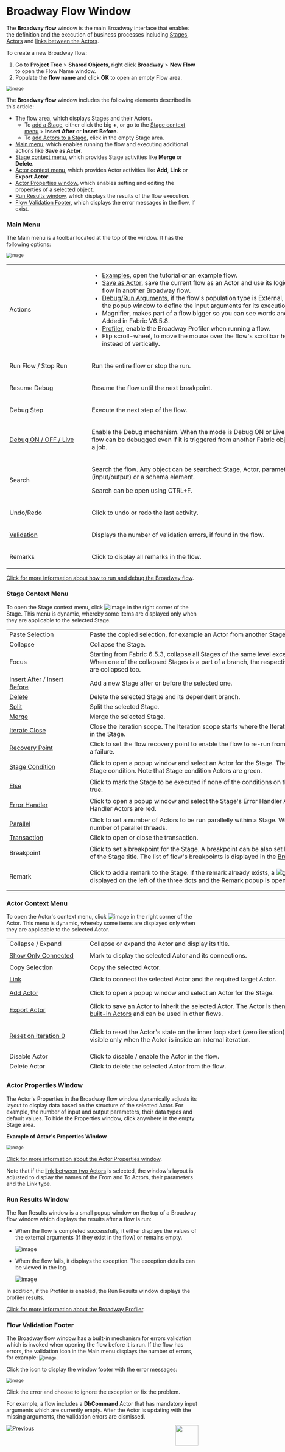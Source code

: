 # Broadway Flow Window

The **Broadway flow** window is the main Broadway interface that enables the definition and the execution of business processes including [Stages](19_broadway_flow_stages.md), [Actors](03_broadway_actor.md) and [links between the Actors](07_broadway_flow_linking_actors.md). 

To create a new Broadway flow:
1. Go to **Project Tree** > **Shared Objects**, right click **Broadway** > **New Flow** to open the Flow Name window.
2. Populate the **flow name** and click **OK** to open an empty Flow area.

<img src="images/99_18_01_main_flow_area.PNG" alt="image" style="zoom:80%;" />

The **Broadway flow** window includes the following elements described in this article:

- The flow area, which displays Stages and their Actors. 
  - To [add a Stage](19_broadway_flow_stages.md#how-do-i-add-or-delete-a-stage), either click the big **+**, or go to the [Stage context menu](18_broadway_flow_window.md#stage-context-menu) > **Insert After** or **Insert Before**. 
  - To [add Actors to a Stage](03_broadway_actor.md#how-do-i-add-actor-to-stage), click in the empty Stage area.
- [Main menu](18_broadway_flow_window.md#main-menu), which enables running the flow and executing additional actions like **Save as Actor**.
- [Stage context menu](18_broadway_flow_window.md#stage-context-menu), which provides Stage activities like **Merge** or **Delete**.
- [Actor context menu](18_broadway_flow_window.md#actor-context-menu), which provides Actor activities like **Add**, **Link** or **Export Actor**. 
- [Actor Properties window](18_broadway_flow_window.md#actor-properties-window), which enables setting and editing the properties of a selected object.
- [Run Results window](18_broadway_flow_window.md#run-results-window), which displays the results of the flow execution. 
- [Flow Validation Footer](18_broadway_flow_window.md#flow-validation-footer), which displays the error messages in the flow, if exist.

### Main Menu

The Main menu is a toolbar located at the top of the window. It has the following options:

<img src="images/99_18_01_main_menu.PNG" alt="image" style="zoom:80%;" />

<table style="width: 900px;">
<tbody>
<tr>
<td width="170pxl">Actions</td>
<td width="630pxl">
<ul>
<li><a href="17_tutorial_and_flow_examples.md">Examples</a>, open the tutorial or an example flow.</li>
<li><a href="22_broadway_flow_inner_flows.md">Save as Actor</a>, save the current flow as an Actor and use its logic as an inner flow in another Broadway flow.</li>
<li><a href="25_broadway_flow_window_run_and_debug_flow.md">Debug/Run Arguments</a>, if the flow's population type is External, click to open the popup window to define the input arguments for its execution.</li>
<li>Magnifier</a>, makes part of a flow bigger so you can see words and images better. Added in Fabric V6.5.8.</li>
<li><a href="31_broadway_profiler.md">Profiler</a>, enable the Broadway Profiler when running a flow.</li>
<li>Flip scroll-wheel, to move the mouse over the flow's scrollbar horizontally instead of vertically.</li>
</ul>
</td>
</tr>
<tr>
<td width="200">Run Flow / Stop Run</td>
<td style="width: 465px;">
<p>Run the entire flow or stop the run.</p>
</td>
</tr>
<tr>
<td width="200">Resume Debug</td>
<td style="width: 465px;">
<p>Resume the flow until the next breakpoint.</p>
</td>
</tr>
<tr>
<td width="200">Debug Step</td>
<td style="width: 465px;">
<p>Execute the next step of the flow.</p>
</td>
</tr>
<tr>
<td width="200"><a title="Debug" href="25_broadway_flow_window_run_and_debug_flow.md#running-and-debugging-a-broadway-flow">Debug ON / OFF / Live</a></td>
<td style="width: 465px;">
<p>Enable the Debug mechanism. When the mode is Debug ON or Live Debug, the flow can be debugged even if it is triggered from another Fabric object, for example a job.</p>
</td>
</tr>
<tr>
<td width="200">Search</td>
<td style="width: 465px;">
<p>Search the flow. Any object can be searched: Stage, Actor, parameter (input/output) or a schema element. </p>
<p>Search can be open using CTRL+F.</p>
</td>
</tr>
<tr>
<td width="200">Undo/Redo</td>
<td style="width: 465px;">
<p>Click to undo or redo the last activity.</p>
</td>
</tr>
<tr>
<td><a href="18_broadway_flow_window.md#flow-validation-footer">Validation</a></td>
<td style="width: 465px;">
<p>Displays the number of validation errors, if found in the flow.</p>
</td>
</tr>
<tr>
<td width="200">Remarks</td>
<td style="width: 465px;">
<p>Click to display all remarks in the flow.</p>
</td>
</tr>
</tbody>
</table>




[Click for more information about how to run and debug the Broadway flow](25_broadway_flow_window_run_and_debug_flow.md).

### Stage Context Menu

To open the Stage context menu, click ![image](images/99_19_dots.PNG) in the right corner of the Stage. This menu is dynamic, whereby some items are displayed only when they are applicable to the selected Stage. 

<table style="width: 900px;">
<tbody>
<tr>
<td style="width: 200px;">Paste Selection</td>
<td style="width: 700px;">Paste the copied selection, for example an Actor from another Stage.</td>
</tr>
<tr>
<td style="height: 18px; ">Collapse</td>
<td style="height: 18px; ">Collapse the Stage.</td>
</tr>
<tr>
<td style="height: 18px;">Focus</td>
<td style="height: 18px;">Starting from Fabric 6.5.3, collapse all Stages of the same level except the selected one. When one of the collapsed Stages is a part of a branch, the respective branch&rsquo;s Stages are collapsed too.</td>
</tr>
<tr>
<td style="height: 18px;"><a href="19_broadway_flow_stages.md#how-do-i-add-or-delete-a-stage ">Insert After</a> / <a href="19_broadway_flow_stages.md#how-do-i-add-or-delete-a-stage ">Insert Before</a></td>
<td style="height: 18px;">Add a new Stage after or before the selected one.</td>
</tr>
<tr>
<td style="height: 18px;"><a href="19_broadway_flow_stages.md#how-do-i-add-or-delete-a-stage "> Delete</a></td>
<td style="height: 18px;">Delete the selected Stage and its dependent branch.</td>
</tr>
<tr>
<td style="height: 18px;"><a href="19_broadway_flow_stages.md#how-do-i-split-or-merge-the-stages"> Split</a></td>
<td style="height: 18px;">Split the selected Stage.</td>
</tr>
<tr>
<td style="height: 18px;"><a href="19_broadway_flow_stages.md#how-do-i-split-or-merge-the-stages"> Merge</a></td>
<td style="height: 18px;">Merge the selected Stage.</td>
</tr>
<tr>
<td style="height: 36px; "><a href="19_broadway_flow_stages.md#how-do-i-split-or-merge-the-stages">Iterate Close</a></td>
<td style="height: 36px;">Close the iteration scope. The Iteration scope starts where the Iterate line type originates in the Stage.</td>
</tr>
<tr>
<td style="height: 17px;"><a href="29_recovery_point.md">Recovery Point</a></td>
<td style="height: 17px;">Click to set the flow recovery point to enable the flow to re-run from this point on during a failure.</td>
</tr>
<tr>
<td style="height: 54px;"><a href="19_broadway_flow_stages.md#what-is-a-stage-condition">Stage Condition</a></td>
<td style="height: 54px;">Click to open a popup window and select an Actor for the Stage. The Actor acts as a Stage condition. Note that Stage condition Actors are green.</td>
</tr>
<tr>
<td style="height: 36px;"><a href="19_broadway_flow_stages.md#what-is-a-stage-condition">Else</a></td>
<td style="height: 36px;">Click to mark the Stage to be executed if none of the conditions on the same level are true.</td>
</tr>
<tr>
<td style="height: 54px;"><a href="24_error_handling.md">Error Handler</a></td>
<td style="height: 54px;">Click to open a popup window and select the Stage's Error Handler Actor. Note that Error Handler Actors are red.</td>
</tr>
<tr>
<td style="height: 36px;"><a href="30_support_parallel_execution.md">Parallel</a></td>
<td style="height: 36px;">Click to set a number of Actors to be run parallelly within a Stage. When set, displays the number of parallel threads.</td>
</tr>
<tr>
<td style="height: 18px; width: 118.425px;"><a href="23_transactions.md">Transaction</a></td>
<td style="width: 406.775px; height: 18px;">Click to open or close the transaction.</td>
</tr>
<tr>
<td style="height: 54px; width: 118.425px;">Breakpoint</td>
<td style="width: 406.775px; height: 54px;">Click to set a breakpoint for the Stage. A breakpoint can be also set by clicking on the left of the Stage title. The list of flow's breakpoints is displayed in the <a href="/articles/13_LUDB_viewer_and_studio_debug_capabilities/04_breakpoints_panel.md">Breakpoints Panel</a>.</td>
</tr>
<tr>
<td style="height: 72px; width: 118.425px;">Remark</td>
<td style="width: 406.775px; height: 72px;">Click to add a remark to the Stage. If the remark already exists, a <img src="images/99_17_green_ast.PNG" alt="green asterisk" /> is displayed on the left of the three dots and the Remark popup is open displaying its text.&nbsp;</td>
</tr>
</tbody>
</table>

### Actor Context Menu

To open the Actor's context menu, click ![image](images/99_19_dots.PNG) in the right corner of the Actor. This menu is dynamic, whereby some items are displayed only when they are applicable to the selected Actor.

<table style="width:900px; height: 352px;">
<tbody>
<tr style="height: 18px;">
<td style="height: 18px; width: 200px;">Collapse / Expand</td>
<td style="height: 18px; width: 700px;">Collapse or expand the Actor and display its title.</td>
</tr>
<tr style="height: 36px;">
<td style="height: 36px; width: 169.4px;"><a href="08_show_only_connected_actors.md">Show Only Connected</a></td>
<td style="width: 370.8px; height: 36px;">Mark to display the selected Actor and its connections.</td>
</tr>
<tr style="height: 18px;">
<td style="height: 18px; width: 169.4px;">Copy Selection</td>
<td style="width: 370.8px; height: 18px;">Copy the selected Actor.</td>
</tr>
<tr style="height: 36px;">
<td style="height: 36px; width: 169.4px;"><a href="07_broadway_flow_linking_actors.md">Link</a></td>
<td style="width: 370.8px; height: 36px;">Click to connect the selected Actor and the required target Actor.</td>
</tr>
<tr style="height: 36px;">
<td style="height: 36px; width: 169.4px;"><a href="03_broadway_actor.md#how-do-i-add-actor-to-stage">Add Actor</a></td>
<td style="width: 370.8px; height: 36px;">Click to open a popup window and select an Actor for the Stage.&nbsp;</td>
</tr>
<tr style="height: 54px;">
<td style="height: 54px; width: 169.4px;"><a href="06_export_actor.md">Export Actor</a></td>
<td style="width: 370.8px; height: 54px;">Click to save an Actor to inherit the selected Actor. The Actor is then added to the list of <a href="04_built_in_actor_types.md">built-in Actors</a> and can be used in other flows.&nbsp;</td>
</tr>
<tr style="height: 82px;">
<td style="height: 82px; width: 169.4px;"><a href="32_reset_actor_state.md">Reset on iteration 0</a></td>
<td style="width: 370.8px; height: 82px;">
<p>Click to reset the Actor's state on the inner loop start (zero iteration). The menu option is visible only when the Actor is inside an internal iteration.</p>
</td>
</tr>
<tr style="height: 18px;">
<td style="height: 18px; width: 169.4px;">Disable Actor</td>
<td style="width: 370.8px; height: 18px;">Click to disable / enable the Actor in the flow.</td>
</tr>
<tr style="height: 18px;">
<td style="height: 18px; width: 169.4px;">Delete Actor</td>
<td style="width: 370.8px; height: 18px;">Click to delete the selected Actor from the flow.</td>
</tr>
<tr style="height: 18px;">
<td style="height: 18px; width: 169.4px;"><a href="03_broadway_actor.md#actor-description-and-remark"> Description</a></td>
<td style="width: 370.8px; height: 18px;">Product Actor's description.</td>
</tr>
<tr style="height: 18px;">
<td style="height: 18px; width: 169.4px;"><a href="03_broadway_actor.md#actor-description-and-remark"> Remark</a></td>
<td style="width: 370.8px; height: 18px;">Additional info added to the Actor instance.</td>
</tr>
</tbody>
</table>


### Actor Properties Window

The Actor's Properties in the Broadway flow window dynamically adjusts its layout to display data based on the structure of the selected Actor. For example, the number of input and output parameters, their data types and default values. To hide the Properties window, click anywhere in the empty Stage area. 

**Example of Actor's Properties Window**

<img src="images/99_18_04_properties.PNG" alt="image" style="zoom:80%;" />

[Click for more information about the Actor Properties window](03_broadway_actor_window.md#broaway-actors-properties-window).

Note that if the [link between two Actors](07_broadway_flow_linking_actors.md) is selected, the window's layout is adjusted to display the names of the From and To Actors, their parameters and the Link type.

### Run Results Window

The Run Results window is a small popup window on the top of a Broadway flow window which displays the results after a flow is run:

- When the flow is completed successfully, it either displays the values of the external arguments (if they exist in the flow) or remains empty. 

  ![image](images/99_18_run_res_1.PNG)

- When the flow fails, it displays the exception. The exception details can be viewed in the log.

  ![image](images/99_18_run_res_2.PNG)

In addition, if the Profiler is enabled, the Run Results window displays the profiler results.

[Click for more information about the Broadway Profiler](31_broadway_profiler.md).

### Flow Validation Footer

The Broadway flow window has a built-in mechanism for errors validation which is invoked when opening the flow before it is run. If the flow has errors, the validation icon in the Main menu displays the number of errors, for example: <img src="images/99_validation_icon.PNG" alt="image" style="zoom: 80%;" />. 

Click the icon to display the window footer with the error messages:

<img src="images/99_validation_output.PNG" alt="image" style="zoom:80%;" />

Click the error and choose to ignore the exception or fix the problem.

For example, a flow includes a **DbCommand** Actor that has mandatory input arguments which are currently empty. After the Actor is updating with the missing arguments, the validation errors are dismissed. 



[![Previous](/articles/images/Previous.png)](17_tutorial_and_flow_examples.md)[<img align="right" width="60" height="54" src="/articles/images/Next.png">](19_broadway_flow_stages.md)
